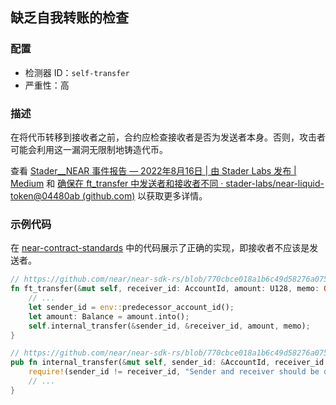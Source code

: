 ## 缺乏自我转账的检查

### 配置

* 检测器 ID：`self-transfer`
* 严重性：高

### 描述

在将代币转移到接收者之前，合约应检查接收者是否为发送者本身。否则，攻击者可能会利用这一漏洞无限制地铸造代币。

查看 [Stader\_\_NEAR 事件报告 — 2022年8月16日 | 由 Stader Labs 发布 | Medium](https://blog.staderlabs.com/stader-near-incident-report-08-16-2022-afe077ffd549) 和 [确保在 ft_transfer 中发送者和接收者不同 · stader-labs/near-liquid-token@04480ab (github.com)](https://github.com/stader-labs/near-liquid-token/commit/04480abe4585b75a663e1d7fae673da7d7fe7ea3) 以获取更多详情。

### 示例代码

在 [near-contract-standards](https://github.com/near/near-sdk-rs/tree/master/near-contract-standards) 中的代码展示了正确的实现，即接收者不应该是发送者。

```rust
// https://github.com/near/near-sdk-rs/blob/770cbce018a1b6c49d58276a075ace3da96d6dc1/near-contract-standards/src/fungible_token/core_impl.rs#L121
fn ft_transfer(&mut self, receiver_id: AccountId, amount: U128, memo: Option<String>) {
    // ...
    let sender_id = env::predecessor_account_id();
    let amount: Balance = amount.into();
    self.internal_transfer(&sender_id, &receiver_id, amount, memo);
}

// https://github.com/near/near-sdk-rs/blob/770cbce018a1b6c49d58276a075ace3da96d6dc1/near-contract-standards/src/fungible_token/core_impl.rs#L93
pub fn internal_transfer(&mut self, sender_id: &AccountId, receiver_id: &AccountId, amount: Balance, memo: Option<String>) {
    require!(sender_id != receiver_id, "Sender and receiver should be different");
    // ...
}
```
